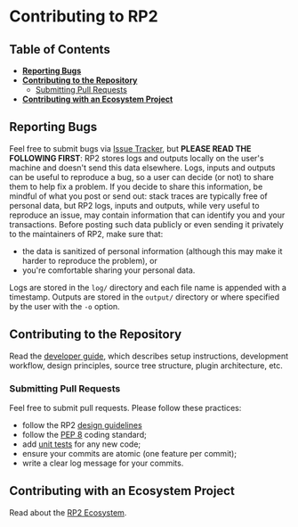 <!--- Copyright 2021 eprbell --->

<!--- Licensed under the Apache License, Version 2.0 (the "License"); --->
<!--- you may not use this file except in compliance with the License. --->
<!--- You may obtain a copy of the License at --->

<!---     http://www.apache.org/licenses/LICENSE-2.0 --->

<!--- Unless required by applicable law or agreed to in writing, software --->
<!--- distributed under the License is distributed on an "AS IS" BASIS, --->
<!--- WITHOUT WARRANTIES OR CONDITIONS OF ANY KIND, either express or implied. --->
<!--- See the License for the specific language governing permissions and --->
<!--- limitations under the License. --->

# Contributing to RP2

## Table of Contents
* **[Reporting Bugs](#reporting-bugs)**
* **[Contributing to the Repository](#contributing-to-the-repository)**
  * [Submitting Pull Requests](#submitting-pull-requests)
* **[Contributing with an Ecosystem Project](#contributing-with-an-ecosystem-project)**

## Reporting Bugs
Feel free to submit bugs via [Issue Tracker](https://github.com/eprbell/rp2/issues), but **PLEASE READ THE FOLLOWING FIRST**: RP2 stores logs and outputs locally on the user's machine and doesn't send this data elsewhere. Logs, inputs and outputs can be useful to reproduce a bug, so a user can decide (or not) to share them to help fix a problem. If you decide to share this information, be mindful of what you post or send out: stack traces are typically free of personal data, but RP2 logs, inputs and outputs, while very useful to reproduce an issue, may contain information that can identify you and your transactions. Before posting such data publicly or even sending it privately to the maintainers of RP2, make sure that:
* the data is sanitized of personal information (although this may make it harder to reproduce the problem), or
* you're comfortable sharing your personal data.

Logs are stored in the `log/` directory and each file name is appended with a timestamp. Outputs are stored in the `output/` directory or where specified by the user with the `-o` option.

## Contributing to the Repository
Read the [developer guide](README.dev.md), which describes setup instructions, development workflow, design principles, source tree structure, plugin architecture, etc.

### Submitting Pull Requests
Feel free to submit pull requests. Please follow these practices:
* follow the RP2 [design guidelines](README.dev.md#design-guidelines)
* follow the [PEP 8](https://www.python.org/dev/peps/pep-0008/) coding standard;
* add [unit tests](tests/) for any new code;
* ensure your commits are atomic (one feature per commit);
* write a clear log message for your commits.

## Contributing with an Ecosystem Project
Read about the [RP2 Ecosystem](README.md#rp2-ecosystem).
